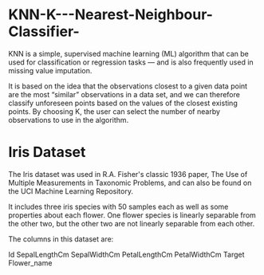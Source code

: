 # KNN-K---Nearest-Neighbour-Classifier-

KNN is a simple, supervised machine learning (ML) algorithm that can be used for classification or regression tasks — and is also frequently used in missing value imputation.

It is based on the idea that the observations closest to a given data point are the most “similar” observations in a data set, and we can therefore classify unforeseen points based on the values of the closest existing points. 
By choosing K, the user can select the number of nearby observations to use in the algorithm.


# Iris Dataset

The Iris dataset was used in R.A. Fisher's classic 1936 paper, The Use of Multiple Measurements in Taxonomic Problems, and can also be found on the UCI Machine Learning Repository.

It includes three iris species with 50 samples each as well as some properties about each flower. One flower species is linearly separable from the other two, but the other two are not linearly separable from each other.

The columns in this dataset are:

Id
SepalLengthCm
SepalWidthCm
PetalLengthCm
PetalWidthCm
Target
Flower_name
